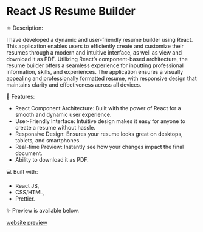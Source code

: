 # React JS Resume Builder

⚛️ Description:

I have developed a dynamic and user-friendly resume builder using React. This application enables users to efficiently create and customize their resumes through a modern and intuitive interface, as well as view and download it as PDF. Utilizing React’s component-based architecture, the resume builder offers a seamless experience for inputting professional information, skills, and experiences. The application ensures a visually appealing and professionally formatted resume, with responsive design that maintains clarity and effectiveness across all devices. 

🎨 Features:

- React Component Architecture: Built with the power of React for a smooth and dynamic user experience.
- User-Friendly Interface: Intuitive design makes it easy for anyone to create a resume without hassle.
- Responsive Design: Ensures your resume looks great on desktops, tablets, and smartphones.
- Real-time Preview: Instantly see how your changes impact the final document.
- Ability to download it as PDF.

💻 Built with:

- React JS,
- CSS/HTML,
- Prettier.

✨ Preview is available below.

[website preview](https://resumebuilderbyvk.netlify.app)
